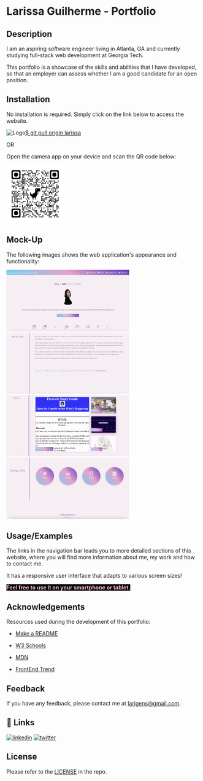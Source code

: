 # Larissa Guilherme - Portfolio

## Description
 I am an aspiring software engineer living in Atlanta, GA and currently studying full-stack web development at Georgia Tech.

This portfolio is a showcase of the skills and abilities that I have developed, so that an employer can assess whether I am a good candidate for an open position.

## Installation

No installation is required. Simply click on the link below to access the website.

![Logo](./assets/favicon/favicon.ico)[$ git pull origin larissa](https://larigens.github.io/)

OR

Open the camera app on your device and scan the QR code below:

<img src='./assets/images/qrcode.png' alt="qr code" width="150px" height="150px">

## Mock-Up

The following images shows the web application's appearance and functionality:

<img src='./assets/images/screenshot1.png' alt="app screenshot" width="320px" height="160px">
<img src='./assets/images/screenshot2.png' alt="app screenshot" width="320px" height="160px">
<img src='./assets/images/screenshot3.png' alt="app screenshot" width="320px" height="160px">
<img src='./assets/images/screenshot4.png' alt="app screenshot" width="320px" height="160px">

## Usage/Examples

The links in the navigation bar leads you to more detailed sections of this website, where you will find more information about me, my work and how to contact me.

It has a responsive user interface that adapts to various screen sizes!

<mark style="color:pink; background-color:black">**Feel free to use it on your smartphone or tablet.**</mark>

## Acknowledgements

Resources used during the development of this portfolio:

- [Make a README](https://www.makeareadme.com)

- [W3 Schools](https://www.w3schools.com)

- [MDN](https://developer.mozilla.org/en-US/)

- [FrontEnd Trend](https://linktr.ee/frontend_trend)

## Feedback

If you have any feedback, please contact me at larigens@gmail.com.

## 🔗 Links

[![linkedin](https://img.shields.io/badge/linkedin-0A66C2?style=for-the-badge&logo=linkedin&logoColor=white)](https://www.linkedin.com/in/lari-gui/)
[![twitter](https://img.shields.io/badge/twitter-1DA1F2?style=for-the-badge&logo=twitter&logoColor=white)](https://twitter.com/coffeebr_eak)

## License

Please refer to the [LICENSE](https://choosealicense.com/licenses/mit/) in the repo.
